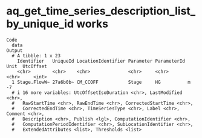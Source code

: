 # aq_get_time_series_description_list_by_unique_id works

    Code
      data
    Output
      # A tibble: 1 x 23
        Identifier   UniqueId LocationIdentifier Parameter ParameterId Unit  UtcOffset
        <chr>        <chr>    <chr>              <chr>     <chr>       <chr>     <int>
      1 Stage.FlowW~ 27a6b0b~ CM_CCOFF           Stage     HG          m            -7
      # i 16 more variables: UtcOffsetIsoDuration <chr>, LastModified <chr>,
      #   RawStartTime <chr>, RawEndTime <chr>, CorrectedStartTime <chr>,
      #   CorrectedEndTime <chr>, TimeSeriesType <chr>, Label <chr>, Comment <chr>,
      #   Description <chr>, Publish <lgl>, ComputationIdentifier <chr>,
      #   ComputationPeriodIdentifier <chr>, SubLocationIdentifier <chr>,
      #   ExtendedAttributes <list>, Thresholds <list>

